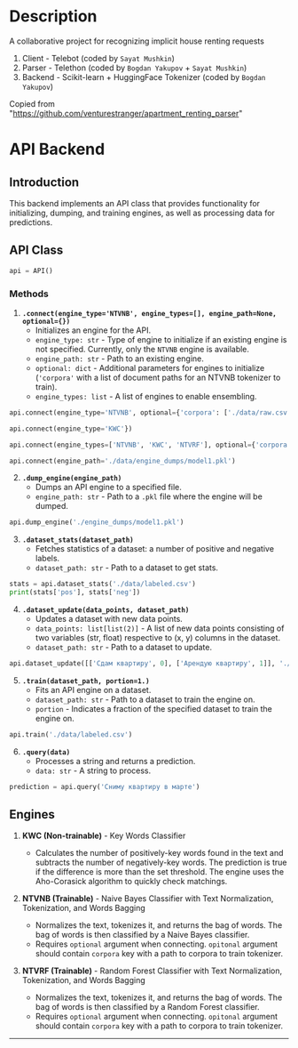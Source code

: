 # Description
A collaborative project for recognizing implicit house renting requests

1. Client - Telebot (coded by `Sayat Mushkin`)
2. Parser - Telethon (coded by `Bogdan Yakupov` + `Sayat Mushkin`)
3. Backend - Scikit-learn + HuggingFace Tokenizer (coded by `Bogdan Yakupov`)

Copied from "https://github.com/venturestranger/apartment_renting_parser"

# API Backend

## Introduction
This backend implements an API class that provides functionality for initializing, dumping, and training engines, as well as processing data for predictions.

## API Class

```python
api = API()
```

### Methods

1. **`.connect(engine_type='NTVNB', engine_types=[], engine_path=None, optional={})`**
   - Initializes an engine for the API.
   - `engine_type: str` - Type of engine to initialize if an existing engine is not specified. Currently, only the `NTVNB` engine is available.
   - `engine_path: str` - Path to an existing engine.
   - `optional: dict` - Additional parameters for engines to initialize (`'corpora'` with a list of document paths for an NTVNB tokenizer to train).
   - `engine_types: list` - A list of engines to enable ensembling.

```python
api.connect(engine_type='NTVNB', optional={'corpora': ['./data/raw.csv']})
```

```python
api.connect(engine_type='KWC'})
```

```python
api.connect(engine_types=['NTVNB', 'KWC', 'NTVRF'], optional={'corpora': ['./data/raw.csv']})
```

```python
api.connect(engine_path='./data/engine_dumps/model1.pkl')
```

2. **`.dump_engine(engine_path)`**
   - Dumps an API engine to a specified file.
   - `engine_path: str` - Path to a `.pkl` file where the engine will be dumped.

```python
api.dump_engine('./engine_dumps/model1.pkl')
```

3. **`.dataset_stats(dataset_path)`**
   - Fetches statistics of a dataset: a number of positive and negative labels.
   - `dataset_path: str` - Path to a dataset to get stats.

```python
stats = api.dataset_stats('./data/labeled.csv')
print(stats['pos'], stats['neg'])
```

4. **`.dataset_update(data_points, dataset_path)`**
   - Updates a dataset with new data points.
   - `data_points: list[list(2)]` - A list of new data points consisting of two variables (str, float) respective to (x, y) columns in the dataset.
   - `dataset_path: str` - Path to a dataset to update.

```python
api.dataset_update([['Сдам квартиру', 0], ['Арендую квартиру', 1]], './data/labeled.csv')
```

5. **`.train(dataset_path, portion=1.)`**
   - Fits an API engine on a dataset.
   - `dataset_path: str` - Path to a dataset to train the engine on.
   - `portion` - Indicates a fraction of the specified dataset to train the engine on.

```python
api.train('./data/labeled.csv')
```

6. **`.query(data)`**
   - Processes a string and returns a prediction.
   - `data: str` - A string to process.

```python
prediction = api.query('Сниму квартиру в марте')
```

## Engines

1. **KWC (Non-trainable)** - Key Words Classifier
   - Calculates the number of positively-key words found in the text and subtracts the number of negatively-key words. The prediction is true if the difference is more than the set threshold. The engine uses the Aho-Corasick algorithm to quickly check matchings.

2. **NTVNB (Trainable)** - Naive Bayes Classifier with Text Normalization, Tokenization, and Words Bagging
   - Normalizes the text, tokenizes it, and returns the bag of words. The bag of words is then classified by a Naive Bayes classifier.
   - Requires `optional` argument when connecting. `opitonal` argument should contain `corpora` key with a path to corpora to train tokenizer.

3. **NTVRF (Trainable)** - Random Forest Classifier with Text Normalization, Tokenization, and Words Bagging
   - Normalizes the text, tokenizes it, and returns the bag of words. The bag of words is then classified by a Random Forest classifier.
   - Requires `optional` argument when connecting. `opitonal` argument should contain `corpora` key with a path to corpora to train tokenizer.

---
